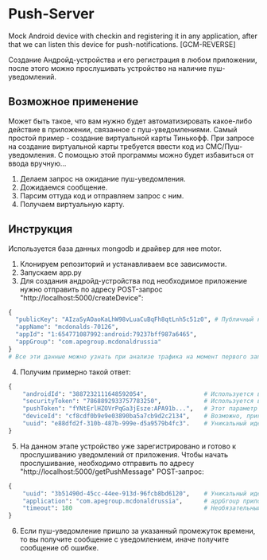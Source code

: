 # Push-Server
Mock Android device with checkin and registering it in any application, after that we can listen this device for push-notifications. [GCM-REVERSE]

Создание Андройд-устройства и его регистрация в любом приложении, после этого можно прослушивать устройство на наличие пуш-уведомлений.

## Возможное применение
Может быть такое, что вам нужно будет автоматизировать какое-либо действие в приложении, связанное с пуш-уведомлениями.
Самый простой пример - создание виртуальной карты Тинькофф. При запросе на создание виртуальной карты требуется ввести код из СМС/Пуш-уведомления.
С помощью этой программы можно будет избавиться от ввода вручную... 

1. Делаем запрос на ожидание пуш-уведомления.
2. Дожидаемся сообщение.
3. Парсим оттуда код и отправляем запрос с ним.
4. Получаем виртуальную карту.

## Инструкция
Используется база данных mongodb и драйвер для нее motor.

1. Клонируем репозиторий и устанавливаем все зависимости.
2. Запускаем app.py
3. Для создания андройд-устройства под необходимое приложение нужно отправить по адресу POST-запрос "http://localhost:5000/createDevice":
```python
{
  "publicKey": "AIzaSyAOaoKaLhW98vLuaCuBqFh8qtLnh5c51z0", # Публичный ключ приложения
  "appName": "mcdonalds-70126",
  "appId": "1:654771087992:android:79237bff987a6465",
  "appGroup": "com.apegroup.mcdonaldrussia"
}
# Все эти данные можно узнать при анализе трафика на момент первого запуска приложения
```

4. Получим примерно такой ответ:
```python
{
    "androidId": "3887232111648592054",                # Используется в дальнейшем для прослушивания устройства.
    "securityToken": "7868892933757783250",            # Используется в дальнейшем для прослушивания устройства.
    "pushToken": "fYNtErlHZOVrPqGa3jEsze:APA91b...",   # Этот параметр вам необходимо будет в какой-то момент указать при взаимодействии с API приложения.
    "deviceId": "cf8cdf0b9e9e03890ba5a7cb9d2c2134",    # Возможно, пригодится вам при взаимодействии с приложением.
    "uuid": "e88dfd2f-310b-487b-999e-d5a9579b4fc3".    # Уникальный идентификатор устройства в базе данных.
}
```
5. На данном этапе устройство уже зарегистрировано и готово к прослушиванию уведомлений от приложения. Чтобы начать прослушивание, необходимо отправить по адресу "http://localhost:5000/getPushMessage" POST-запрос:
```python
{
    "uuid": "3b51490d-45cc-44ee-913d-96fcb8bd6120",    # Уникальный идентификатор устройства в базе данных.
    "application": "com.apegroup.mcdonaldrussia",      # appGroup приложения, уведомление от которого хотите ожидать.
    "timeout": 180                                     # Необязательный параметр, который по-умолчанию 180 сек.
}
```

6. Если пуш-уведомление пришло за указанный промежуток времени, то вы получите сообщение c уведомлением, иначе получите сообщение об ошибке.
